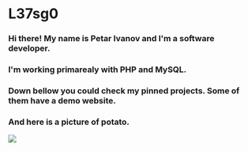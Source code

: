 # L37sg0

### Hi there! My name is Petar Ivanov and I'm a software developer.
### I'm working primarealy with PHP and MySQL.
### Down bellow you could check my pinned projects. Some of them have a demo website.
### And here is a picture of potato.
<img src="https://stoller.com.au/wp-content/uploads/2019/03/potato_crop.jpg"/>

